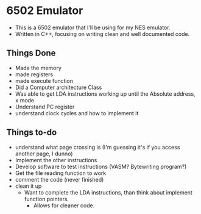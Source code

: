 # 6502 Emulator
- This is a 6502 emulator that I'll be using for my NES emulator. 
- Written in C++, focusing on writing clean and well documented code. 



## Things Done
- Made the memory
- made registers
- made execute function
- Did a Computer architecture Class
- Was able to get LDA instructions working up until the Absolute address, x mode
- Understand PC register
- understand clock cycles and how to implement it

## Things to-do
- understand what page crossing is (I'm guessing it's if you access another page, I dunno)
- Implement the other instructions
- Develop software to test instructions (VASM? Bytewriting program?)
- Get the file reading function to work
- comment the code (never finished)
- clean it up
	- Want to complete the LDA instructions, than think about implement function pointers.
		- Allows for cleaner code.